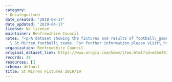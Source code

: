 ```yaml
---
category:
- Uncategorised
date_created: '2018-08-17'
date_updated: '2019-04-17'
license: No licence
maintainer: Renfrewshire Council
notes: "<p>A dataset showing the fixtures and results of football\_games played by\
  \ St Mirren football\_teams. For further information please visit\_https://www.stmirren.com/news/matchday/first-team-fixtures</p>"
organization: Renfrewshire Council
original_dataset_link: https://www.arcgis.com/home/item.html?id=ed2e302a57a34868ad0bd311fd888d0f
records: 38
resources: []
schema: default
title: St Mirren Fixtures 2018/19
---
```

